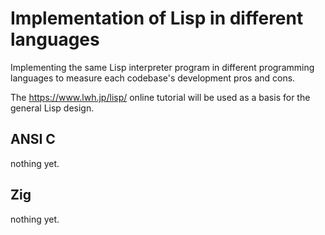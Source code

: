# Implementation of Lisp in different languages
Implementing the same Lisp interpreter program in different programming languages to measure each codebase's development pros and cons.

The https://www.lwh.jp/lisp/ online tutorial will be used as a basis for the general Lisp design.

## ANSI C
nothing yet.

## Zig
nothing yet.
